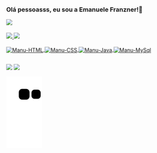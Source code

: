 ### Olá pessoasss, eu sou a Emanuele Franzner!👋

<div>
 <img src="https://user-images.githubusercontent.com/124642626/221864868-801eef84-e6eb-48a2-b6cc-dd2da8c90ba3.gif" width="150">
</div><br>

<div>
  <a href="https://github.com/EmanueleFranzner">
  <img height="180em" src="https://github-readme-stats.vercel.app/api?username=EmanueleFranzner&show_icons=false&theme=radical&include_all_comits=true&count_private=true"/>
  <img height="180em" src="https://github-readme-stats.vercel.app/api/top-langs/?username=EmanueleFranzner&layout=compact&langs_count=16&theme=radical"/>
</div>
 
<div style="display: inline_block"><br>
  <img align="center" alt="Manu-HTML" height"30" width="40" src="https://cdn.jsdelivr.net/gh/devicons/devicon/icons/html5/html5-original.svg">
  <img align="center" alt="Manu-CSS" height"30" width="40" src="https://cdn.jsdelivr.net/gh/devicons/devicon/icons/css3/css3-original.svg">
  <img align="center" alt="Manu-Java" height"30" width="40" src="https://cdn.jsdelivr.net/gh/devicons/devicon/icons/java/java-original-wordmark.svg">
  <img align="center" alt="Manu-MySql" height"30" width="40" src="https://cdn.jsdelivr.net/gh/devicons/devicon/icons/mysql/mysql-original-wordmark.svg">
 </div>
 
  ##
  
<div>
    <a href="https://www.linkedin.com/in/emanuele-franzner/" target="blank"><img src="https://img.shields.io/badge/-LinkedIn-0077B5?style=for-the-badge&logo=logoColor=white" target="_blank"></a>
    <a href="franzneremanuele@gmail.com"><img src="https://img.shields.io/badge/-Gmail-E4405F?style=for-the-badge&logo=gmail&logoColor=white" target="_blank"></a>
</div>

![snake gif](https://github.com/EmanueleFranzner/Emanuelefranzner/blob/output/github-contribution-grid-snake.svg)
